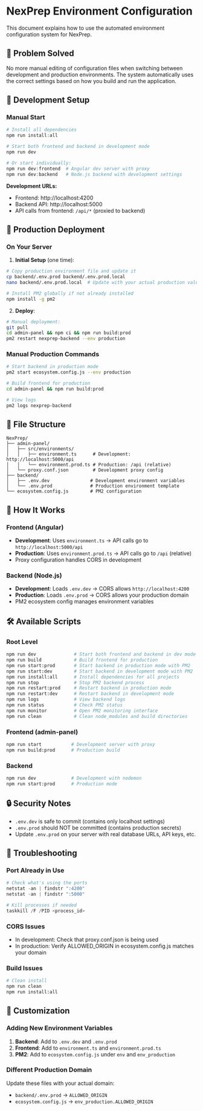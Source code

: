 # NexPrep Environment Configuration

This document explains how to use the automated environment configuration system for NexPrep.

## 🎯 Problem Solved

No more manual editing of configuration files when switching between development and production environments. The system automatically uses the correct settings based on how you build and run the application.

## 🔧 Development Setup

### Manual Start
```powershell
# Install all dependencies
npm run install:all

# Start both frontend and backend in development mode
npm run dev

# Or start individually:
npm run dev:frontend  # Angular dev server with proxy
npm run dev:backend   # Node.js backend with development settings
```

**Development URLs:**
- Frontend: http://localhost:4200
- Backend API: http://localhost:5000
- API calls from frontend: `/api/*` (proxied to backend)

## 🚀 Production Deployment

### On Your Server

1. **Initial Setup** (one time):
```bash
# Copy production environment file and update it
cp backend/.env.prod backend/.env.prod.local
nano backend/.env.prod.local  # Update with your actual production values

# Install PM2 globally if not already installed
npm install -g pm2
```

2. **Deploy**:
```bash
# Manual deployment:
git pull
cd admin-panel && npm ci && npm run build:prod
pm2 restart nexprep-backend --env production
```

### Manual Production Commands
```bash
# Start backend in production mode
pm2 start ecosystem.config.js --env production

# Build frontend for production
cd admin-panel && npm run build:prod

# View logs
pm2 logs nexprep-backend
```

## 📁 File Structure

```
NexPrep/
├── admin-panel/
│   ├── src/environments/
│   │   ├── environment.ts      # Development: http://localhost:5000/api
│   │   └── environment.prod.ts # Production: /api (relative)
│   └── proxy.conf.json         # Development proxy config
├── backend/
│   ├── .env.dev               # Development environment variables
│   └── .env.prod              # Production environment template
└── ecosystem.config.js        # PM2 configuration
```

## 🔄 How It Works

### Frontend (Angular)
- **Development**: Uses `environment.ts` → API calls go to `http://localhost:5000/api`
- **Production**: Uses `environment.prod.ts` → API calls go to `/api` (relative)
- Proxy configuration handles CORS in development

### Backend (Node.js)
- **Development**: Loads `.env.dev` → CORS allows `http://localhost:4200`
- **Production**: Loads `.env.prod` → CORS allows your production domain
- PM2 ecosystem config manages environment variables

## 🛠️ Available Scripts

### Root Level
```bash
npm run dev              # Start both frontend and backend in dev mode
npm run build            # Build frontend for production
npm run start:prod       # Start backend in production mode with PM2
npm run start:dev        # Start backend in development mode with PM2
npm run install:all      # Install dependencies for all projects
npm run stop             # Stop PM2 backend process
npm run restart:prod     # Restart backend in production mode
npm run restart:dev      # Restart backend in development mode
npm run logs             # View backend logs
npm run status           # Check PM2 status
npm run monitor          # Open PM2 monitoring interface
npm run clean            # Clean node_modules and build directories
```

### Frontend (admin-panel)
```bash
npm run start           # Development server with proxy
npm run build:prod      # Production build
```

### Backend
```bash
npm run dev             # Development with nodemon
npm run start:prod      # Production mode
```

## 🔒 Security Notes

- `.env.dev` is safe to commit (contains only localhost settings)
- `.env.prod` should NOT be committed (contains production secrets)
- Update `.env.prod` on your server with real database URLs, API keys, etc.

## 🐛 Troubleshooting

### Port Already in Use
```powershell
# Check what's using the ports
netstat -an | findstr ":4200"
netstat -an | findstr ":5000"

# Kill processes if needed
taskkill /F /PID <process_id>
```

### CORS Issues
- In development: Check that proxy.conf.json is being used
- In production: Verify ALLOWED_ORIGIN in ecosystem.config.js matches your domain

### Build Issues
```bash
# Clean install
npm run clean
npm run install:all
```

## 📝 Customization

### Adding New Environment Variables

1. **Backend**: Add to `.env.dev` and `.env.prod`
2. **Frontend**: Add to `environment.ts` and `environment.prod.ts`
3. **PM2**: Add to `ecosystem.config.js` under `env` and `env_production`

### Different Production Domain
Update these files with your actual domain:
- `backend/.env.prod` → `ALLOWED_ORIGIN`
- `ecosystem.config.js` → `env_production.ALLOWED_ORIGIN`
